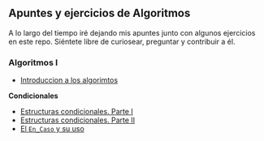 ## Apuntes y ejercicios de Algoritmos

A lo largo del tiempo iré dejando mis apuntes junto con algunos ejercicios en este repo. Siéntete libre de curiosear, preguntar y contribuir a él.

### Algoritmos I

- [Introduccion a los algorimtos](./algoritmos-1/basico/README.md)

**Condicionales**

- [Estructuras condicionales. Parte I](./algoritmos-1/condicionales/parte-1/)
- [Estructuras condicionales. Parte II](./algoritmos-1/condicionales/parte-2/)
- [El `En_Caso` y su uso](./algoritmos-1/condicionales/en-caso/) 
